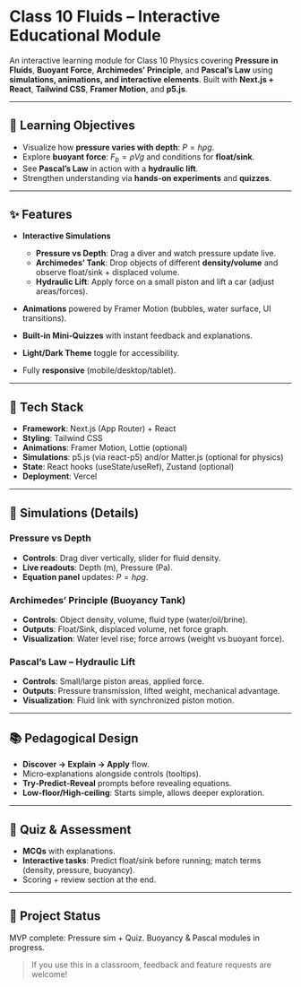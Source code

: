 
# Class 10 **Fluids** – Interactive Educational Module

An interactive learning module for Class 10 Physics covering **Pressure in Fluids**, **Buoyant Force**, **Archimedes’ Principle**, and **Pascal’s Law** using **simulations, animations, and interactive elements**. Built with **Next.js + React**, **Tailwind CSS**, **Framer Motion**, and **p5.js**.

---

## 🎯 Learning Objectives

* Visualize how **pressure varies with depth**: $P = h \rho g$.
* Explore **buoyant force**: $F_b = \rho V g$ and conditions for **float/sink**.
* See **Pascal’s Law** in action with a **hydraulic lift**.
* Strengthen understanding via **hands-on experiments** and **quizzes**.

---

## ✨ Features

* **Interactive Simulations**

  * **Pressure vs Depth**: Drag a diver and watch pressure update live.
  * **Archimedes’ Tank**: Drop objects of different **density/volume** and observe float/sink + displaced volume.
  * **Hydraulic Lift**: Apply force on a small piston and lift a car (adjust areas/forces).
* **Animations** powered by Framer Motion (bubbles, water surface, UI transitions).
* **Built‑in Mini‑Quizzes** with instant feedback and explanations.
* **Light/Dark Theme** toggle for accessibility.
* Fully **responsive** (mobile/desktop/tablet).

---

## 🧰 Tech Stack

* **Framework**: Next.js (App Router) + React
* **Styling**: Tailwind CSS
* **Animations**: Framer Motion, Lottie (optional)
* **Simulations**: p5.js (via react-p5) and/or Matter.js (optional for physics)
* **State**: React hooks (useState/useRef), Zustand (optional)
* **Deployment**: Vercel

---



## 🧪 Simulations (Details)

### Pressure vs Depth

* **Controls**: Drag diver vertically, slider for fluid density.
* **Live readouts**: Depth (m), Pressure (Pa).
* **Equation panel** updates: $P = h \rho g$.

### Archimedes’ Principle (Buoyancy Tank)

* **Controls**: Object density, volume, fluid type (water/oil/brine).
* **Outputs**: Float/Sink, displaced volume, net force graph.
* **Visualization**: Water level rise; force arrows (weight vs buoyant force).

### Pascal’s Law – Hydraulic Lift

* **Controls**: Small/large piston areas, applied force.
* **Outputs**: Pressure transmission, lifted weight, mechanical advantage.
* **Visualization**: Fluid link with synchronized piston motion.

---

## 📚 Pedagogical Design

* **Discover → Explain → Apply** flow.
* Micro‑explanations alongside controls (tooltips).
* **Try‑Predict‑Reveal** prompts before revealing equations.
* **Low‑floor/High‑ceiling**: Starts simple, allows deeper exploration.

---

## 🧩 Quiz & Assessment

* **MCQs** with explanations.
* **Interactive tasks**: Predict float/sink before running; match terms (density, pressure, buoyancy).
* Scoring + review section at the end.

---
## 📣 Project Status

MVP complete: Pressure sim + Quiz. Buoyancy & Pascal modules in progress.

> If you use this in a classroom, feedback and feature requests are welcome!
